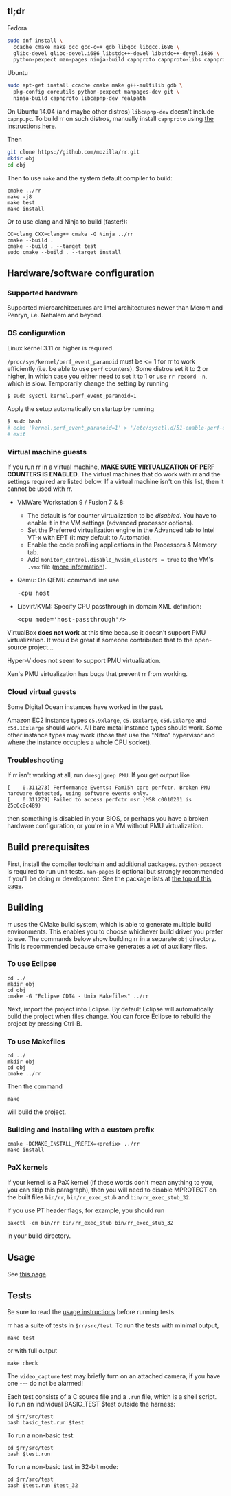 ## tl;dr

Fedora
```bash
sudo dnf install \
  ccache cmake make gcc gcc-c++ gdb libgcc libgcc.i686 \
  glibc-devel glibc-devel.i686 libstdc++-devel libstdc++-devel.i686 \
  python-pexpect man-pages ninja-build capnproto capnproto-libs capnproto-devel
```
Ubuntu
```bash
sudo apt-get install ccache cmake make g++-multilib gdb \
  pkg-config coreutils python-pexpect manpages-dev git \
  ninja-build capnproto libcapnp-dev realpath
```
On Ubuntu 14.04 (and maybe other distros) `libcapnp-dev` doesn't include `capnp.pc`. To build rr on such distros, manually install `capnproto` using [the instructions here](https://capnproto.org/install.html#installation-unix).

Then
```bash
git clone https://github.com/mozilla/rr.git
mkdir obj
cd obj
````
Then to use `make` and the system default compiler to build:
```
cmake ../rr
make -j8
make test
make install
```
Or to use clang and Ninja to build (faster!):
````
CC=clang CXX=clang++ cmake -G Ninja ../rr
cmake --build .
cmake --build . --target test
sudo cmake --build . --target install
````

## Hardware/software configuration

### Supported hardware

Supported microarchitectures are Intel architectures newer than Merom and Penryn, i.e. Nehalem and beyond.

### OS configuration

Linux kernel 3.11 or higher is required.

`/proc/sys/kernel/perf_event_paranoid` must be <= 1 for rr to work efficiently (i.e. be able to use `perf` counters). Some distros set it to 2 or higher, in which case you either need to set it to 1 or use `rr record -n`, which is slow.  Temporarily change the setting by running
```bash
$ sudo sysctl kernel.perf_event_paranoid=1
```
Apply the setup automatically on startup by running
```bash
$ sudo bash 
# echo 'kernel.perf_event_paranoid=1' > '/etc/sysctl.d/51-enable-perf-events.conf'
# exit
```

### Virtual machine guests

If you run rr in a virtual machine, **MAKE SURE VIRTUALIZATION OF PERF COUNTERS IS ENABLED**.  The virtual machines that do work with rr and the settings required are listed below.  If a virtual machine isn't on this list, then it cannot be used with rr.
* VMWare Workstation 9 / Fusion 7 & 8:
  * The default is for counter virtualization to be _disabled_. You have to enable it in the VM settings (advanced processor options).
  * Set the Preferred virtualization engine in the Advanced tab to Intel VT-x with EPT (it may default to Automatic).
  * Enable the code profiling applications in the Processors & Memory tab.
  * Add `monitor_control.disable_hvsim_clusters = true` to the VM's `.vmx` file ([more information](http://robert.ocallahan.org/2015/11/rr-in-vmware-solved.html)).

* Qemu: On QEMU command line use <pre>-cpu host</pre>
* Libvirt/KVM: Specify CPU passthrough in domain XML definition:<pre>\<cpu mode='host-passthrough'/\></pre>

VirtualBox **does not work** at this time because it doesn't support PMU virtualization. It would be great if someone contributed that to the open-source project...

Hyper-V does not seem to support PMU virtualization.

Xen's PMU virtualization has bugs that prevent rr from working.

### Cloud virtual guests

Some Digital Ocean instances have worked in the past.

Amazon EC2 instance types `c5.9xlarge`, `c5.18xlarge`, `c5d.9xlarge` and `c5d.18xlarge` should work. All bare metal instance types should work. Some other instance types may work (those that use the "Nitro" hypervisor and where the instance occupies a whole CPU socket).

### Troubleshooting

If rr isn't working at all, run `dmesg|grep PMU`. If you get output like
````
[    0.311273] Performance Events: Fam15h core perfctr, Broken PMU hardware detected, using software events only.
[    0.311279] Failed to access perfctr msr (MSR c0010201 is 25c6c8c489)
````
then something is disabled in your BIOS, or perhaps you have a broken hardware configuration, or you're in a VM without PMU virtualization.

## Build prerequisites

First, install the compiler toolchain and additional packages.  `python-pexpect` is required to run unit tests.  `man-pages` is optional but strongly recommended if you'll be doing rr development. See the package lists at [the top of this page](#tldr).

## Building

rr uses the CMake build system, which is able to generate multiple build environments.  This enables you to choose whichever build driver you prefer to use.  The commands below show building rr in a separate `obj` directory.  This is recommended because cmake generates a *lot* of auxiliary files.

### To use Eclipse

    cd ../
    mkdir obj
    cd obj
    cmake -G "Eclipse CDT4 - Unix Makefiles" ../rr

Next, import the project into Eclipse.  By default Eclipse will automatically build the project when files change.  You can force Eclipse to rebuild the project by pressing Ctrl-B.

### To use Makefiles

    cd ../
    mkdir obj
    cd obj
    cmake ../rr

Then the command

    make

will build the project.

### Building and installing with a custom prefix

    cmake -DCMAKE_INSTALL_PREFIX=<prefix> ../rr
    make install

### PaX kernels

If your kernel is a PaX kernel (if these words don't mean anything to you, you can skip this paragraph), then you will need to disable MPROTECT on the built files `bin/rr`, `bin/rr_exec_stub` and `bin/rr_exec_stub_32`.

If you use PT header flags, for example, you should run

    paxctl -cm bin/rr bin/rr_exec_stub bin/rr_exec_stub_32

in your build directory.

## Usage

See [this page](Usage).

## Tests

Be sure to read the [usage instructions](Usage) before running tests.

rr has a suite of tests in `$rr/src/test`. To run the tests with minimal output,

    make test

or with full output

    make check

The `video_capture` test may briefly turn on an attached camera, if you have one --- do not be alarmed!

Each test consists of a C source file and a `.run` file, which is a shell script. To run an individual BASIC_TEST $test outside the harness:

    cd $rr/src/test
    bash basic_test.run $test

To run a non-basic test:

    cd $rr/src/test
    bash $test.run

To run a non-basic test in 32-bit mode:

    cd $rr/src/test
    bash $test.run $test_32
